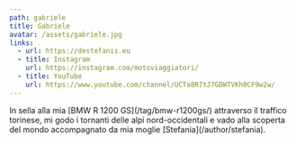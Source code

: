 ```yaml
---
path: gabriele
title: Gabriele
avatar: /assets/gabriele.jpg
links:
  - url: https://destefanis.eu
  - title: Instagram
    url: https://instagram.com/motoviaggiatori/
  - title: YouTube
    url: https://www.youtube.com/channel/UCTa8R7tJ7GDWTVKh0CF9w2w/
---
```

In sella alla mia \[BMW R 1200 GS](/tag/bmw-r1200gs/) attraverso il traffico torinese, mi godo i tornanti delle alpi nord-occidentali e vado alla scoperta del mondo accompagnato da mia moglie \[Stefania](/author/stefania).